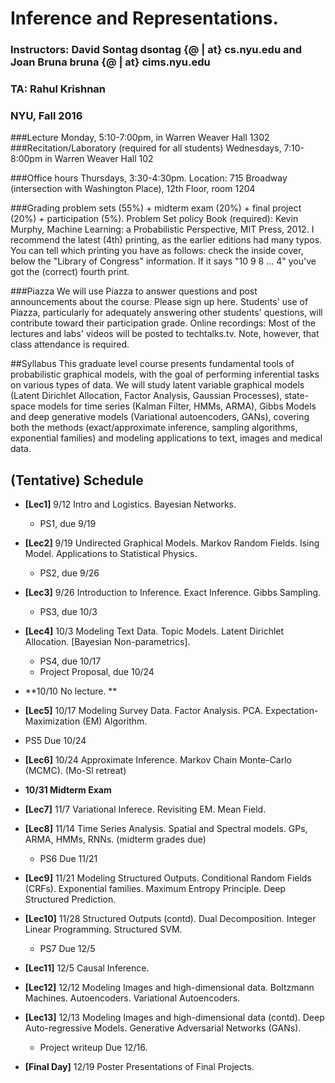 # Inference and Representations. 
### Instructors: David Sontag dsontag {@ | at} cs.nyu.edu and Joan Bruna bruna {@ | at} cims.nyu.edu
### TA: Rahul Krishnan 
### NYU, Fall 2016

###Lecture
Monday, 5:10-7:00pm, in Warren Weaver Hall 1302
###Recitation/Laboratory (required for all students)
Wednesdays, 7:10-8:00pm in Warren Weaver Hall 102

###Office hours
Thursdays, 3:30-4:30pm. Location: 715 Broadway (intersection with Washington Place), 12th Floor, room 1204

###Grading
problem sets (55%) + midterm exam (20%) + final project (20%) + participation (5%). Problem Set policy
Book (required): Kevin Murphy, Machine Learning: a Probabilistic Perspective, MIT Press, 2012. I recommend the latest (4th) printing, as the earlier editions had many typos. You can tell which printing you have as follows: check the inside cover, below the "Library of Congress" information. If it says "10 9 8 ... 4" you've got the (correct) fourth print.

###Piazza 
We will use Piazza to answer questions and post announcements about the course. Please sign up here. Students' use of Piazza, particularly for adequately answering other students' questions, will contribute toward their participation grade.
Online recordings: Most of the lectures and labs' videos will be posted to techtalks.tv. Note, however, that class attendance is required.


##Syllabus
This graduate level course presents fundamental tools of probabilistic graphical models, with the goal of performing inferential tasks on various types of data. We will study latent variable graphical models (Latent Dirichlet Allocation, Factor Analysis, Gaussian Processes), state-space models for time series (Kalman Filter, HMMs, ARMA), Gibbs Models and deep generative models (Variational autoencoders, GANs), covering both the methods (exact/approximate inference, sampling algorithms, exponential families) and modeling applications to text, images and medical data.


## (Tentative) Schedule

- **[Lec1]** 9/12 Intro and Logistics. Bayesian Networks. 

  - PS1, due 9/19

- **[Lec2]** 9/19 Undirected Graphical Models. Markov Random Fields. Ising Model. Applications to Statistical Physics.

  - PS2, due 9/26

- **[Lec3]** 9/26 Introduction to Inference. Exact Inference. Gibbs Sampling. 

  - PS3, due 10/3

- **[Lec4]** 10/3 Modeling Text Data. Topic Models. Latent Dirichlet Allocation. [Bayesian Non-parametrics].  

  - PS4, due 10/17
  - Project Proposal, due 10/24

- **10/10 No lecture. ** 

- **[Lec5]** 10/17 Modeling Survey Data. Factor Analysis. PCA. Expectation-Maximization (EM) Algorithm. 

 - PS5 Due 10/24

- **[Lec6]** 10/24 Approximate Inference. Markov Chain Monte-Carlo (MCMC). (Mo-Sl retreat) 

- **10/31 Midterm Exam**

- **[Lec7]** 11/7 Variational Inferece. Revisiting EM. Mean Field. 

- **[Lec8]** 11/14 Time Series Analysis. Spatial and Spectral models. GPs, ARMA, HMMs, RNNs.  (midterm grades due)

  - PS6 Due 11/21 

- **[Lec9]** 11/21 Modeling Structured Outputs. Conditional Random Fields (CRFs). Exponential families. Maximum Entropy Principle. Deep Structured Prediction.

- **[Lec10]** 11/28 Structured Outputs (contd). Dual Decomposition. Integer Linear Programming. Structured SVM.

  - PS7 Due 12/5 

- **[Lec11]** 12/5 Causal Inference. 

- **[Lec12]** 12/12 Modeling Images and high-dimensional data. Boltzmann Machines. Autoencoders. Variational Autoencoders. 

- **[Lec13]** 12/13 Modeling Images and high-dimensional data (contd). Deep Auto-regressive Models. Generative Adversarial Networks (GANs).

  - Project writeup Due 12/16. 

- **[Final Day]** 12/19 Poster Presentations of Final Projects.






